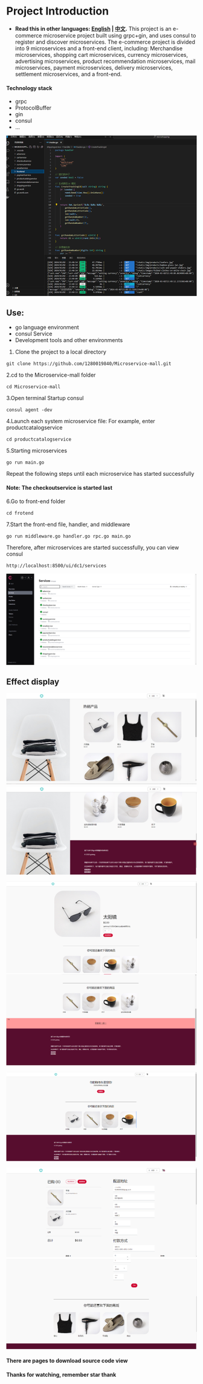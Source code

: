 # Project Introduction
* **Read this in other languages: [English](README_en.md) | [中文](README.md).**
This project is an e-commerce microservice project built using grpc+gin, and uses consul to register and discover microservices. The e-commerce project is divided into 9 microservices and a front-end client, including: Merchandise microservices, shopping cart microservices, currency microservices, advertising microservices, product recommendation microservices, mail microservices, payment microservices, delivery microservices, settlement microservices, and a front-end.
#### Technology stack
* grpc
* ProtocolBuffer
* gin
* consul
* ...

![image](https://github.com/1280019840/Microservice-mall/raw/main/img/mic.png)


## Use:
* go language environment
* consul Service
* Development tools and other environments <br>
1. Clone the project to a local directory
```
git clone https://github.com/1280019840/Microservice-mall.git
```
2.cd to the Microservice-mall folder
```
cd Microservice-mall
```
3.Open terminal Startup consul
```
consul agent -dev
```
4.Launch each system microservice file:
For example, enter productcatalogservice
```
cd productcatalogservice
```
5.Starting microservices
```
go run main.go
```
Repeat the following steps until each microservice has started successfully
#### Note: The checkoutservice is started last
6.Go to front-end folder
```
cd frotend
```
7.Start the front-end file, handler, and middleware
```
go run middleware.go handler.go rpc.go main.go
```
Therefore, after microservices are started successfully, you can view consul
```
http://localhost:8500/ui/dc1/services
```
![image](https://github.com/1280019840/Microservice-mall/raw/main/img/consul.png)
<br>

## Effect display
![image](https://github.com/1280019840/Microservice-mall/raw/main/img/home1.png)
![image](https://github.com/1280019840/Microservice-mall/raw/main/img/home2.png)

![image](https://github.com/1280019840/Microservice-mall/raw/main/img/details1.png)
![image](https://github.com/1280019840/Microservice-mall/raw/main/img/details2.png)

![image](https://github.com/1280019840/Microservice-mall/raw/main/img/cart_nil.png)

![image](https://github.com/1280019840/Microservice-mall/raw/main/img/pay1.png)
![image](https://github.com/1280019840/Microservice-mall/raw/main/img/pay2.png)
#### There are pages to download source code view<br>
#### Thanks for watching, remember star thank

